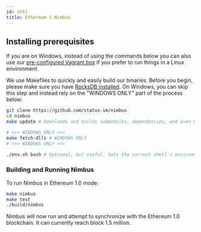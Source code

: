 ```yaml
---
id: eth1
title: Ethereum 1 Nimbus
---
```


## Installing prerequisites

If you are on Windows, instead of using the commands below you can also use our [pre-configured Vagrant box](https://github.com/status-im/nim-vagrant) if you prefer to run things in a Linux environment.

We use Makefiles to quickly and easily build our binaries. Before you begin, please make sure you have [RocksDB installed](https://github.com/status-im/nimbus#rocksdb). On Windows, you can skip this step and instead rely on the "WINDOWS ONLY" part of the process below:

```bash
git clone https://github.com/status-im/nimbus
cd nimbus
make update # Downloads and builds submodules, dependencies, and even Nim itself

# >>> WINDOWS ONLY <<<
make fetch-dlls # WINDOWS ONLY
# >>> WINDOWS ONLY <<<

./env.sh bash # Optional, but useful. Sets the current shell's environment to use the version of Nim language the `make update deps` command just built
```

### Building and Running Nimbus

To run Nimbus in Ethereum 1.0 mode:

```bash
make nimbus
make test
./build/nimbus
```

Nimbus will now run and attempt to synchronize with the Ethereum 1.0 blockchain. It can currently reach block 1.5 million.
